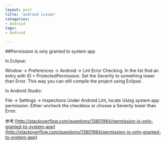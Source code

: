 ```yaml
---
layout: post
title: 'android issues'
categories:
- Android
tags:
- Android

---
```


##Permission is only granted to system app

In Eclipse:

Window -> Preferences -> Android -> Lint Error Checking.
In the list find an entry with ID = ProtectedPermission. Set the Severity to something lower than Error. This way you can still compile the project using Eclipse.

In Android Studio:

File -> Settings -> Inspections
Under Android Lint, locate Using system app permission. Either uncheck the checkbox or choose a Severity lower than Error.

参考:[http://stackoverflow.com/questions/13801984/permission-is-only-granted-to-system-app](http://stackoverflow.com/questions/13801984/permission-is-only-granted-to-system-app)  
